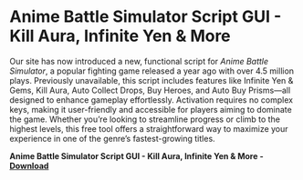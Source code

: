 <h1>Anime Battle Simulator Script GUI - Kill Aura, Infinite Yen & More</h1>

Our site has now introduced a new, functional script for *Anime Battle Simulator*, a popular fighting game released a year ago with over 4.5 million plays. Previously unavailable, this script includes features like Infinite Yen & Gems, Kill Aura, Auto Collect Drops, Buy Heroes, and Auto Buy Prisms—all designed to enhance gameplay effortlessly. Activation requires no complex keys, making it user-friendly and accessible for players aiming to dominate the game. Whether you’re looking to streamline progress or climb to the highest levels, this free tool offers a straightforward way to maximize your experience in one of the genre’s fastest-growing titles.

**Anime Battle Simulator Script GUI - Kill Aura, Infinite Yen &amp; More - [Download](https://www.dlgram.com/public/files/api.php?shortened=hAo7Ws)**



